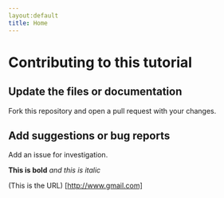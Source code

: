 ```yaml
---
layout:default
title: Home
---
```


# Contributing to this tutorial

## Update the files or documentation

Fork this repository and open a pull request with your changes.

## Add suggestions or bug reports

Add an issue for investigation.

**This is bold**
*and this is italic*

(This is the URL) [http://www.gmail.com]
